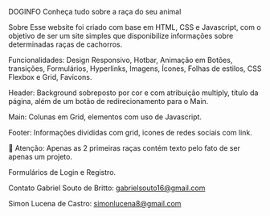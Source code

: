 DOGINFO
Conheça tudo sobre a raça do seu animal

Sobre
Esse website foi criado com base em HTML, CSS e Javascript, com o objetivo de ser um site simples que disponibilize informações sobre determinadas raças de cachorros.

Funcionalidades:
Design Responsivo, Hotbar, Animação em Botões, transições, Formulários, Hyperlinks, Imagens, Ícones, Folhas de estilos, CSS Flexbox e Grid, Favicons.

Header:
Background sobreposto por cor e com atribuição multiply, título da página, além de um botão de redirecionamento para o Main.

Main:
Colunas em Grid, elementos com uso de Javascript.

Footer:
Informações divididas com grid, icones de redes sociais com link.

🛑 Atenção: Apenas as 2 primeiras raças contém texto pelo fato de ser apenas um projeto.

Formulários de Login e Registro.

Contato
Gabriel Souto de Britto: gabrielsouto16@gmail.com

Simon Lucena de Castro: simonlucena8@gmail.com
